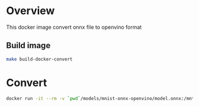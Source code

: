# Overview
This docker image convert onnx file to openvino format

## Build image
```sh
make build-docker-convert
```

# Convert 
```sh
docker run -it --rm -v `pwd`/models/mnist-onnx-openvino/model.onnx:/mnt/model/model.onnx -v /tmp/output:/mnt/openvino convert-onnx-to-openvino
```